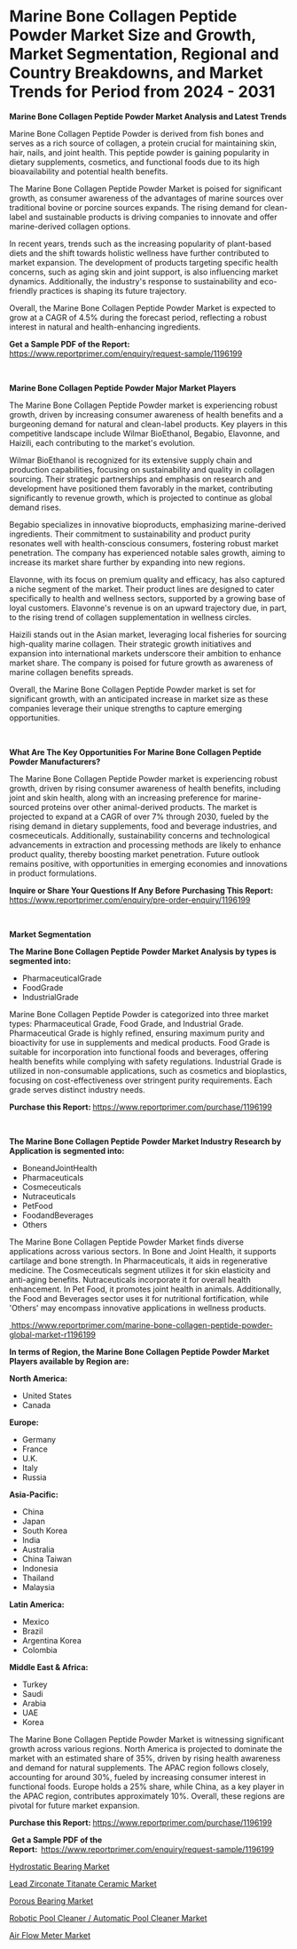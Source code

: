 <p><h1>Marine Bone Collagen Peptide Powder Market Size and Growth, Market Segmentation, Regional and Country Breakdowns, and Market Trends for Period from 2024 -  2031</h1></p><p><strong>Marine Bone Collagen Peptide Powder Market Analysis and Latest Trends</strong></p>
<p><p>Marine Bone Collagen Peptide Powder is derived from fish bones and serves as a rich source of collagen, a protein crucial for maintaining skin, hair, nails, and joint health. This peptide powder is gaining popularity in dietary supplements, cosmetics, and functional foods due to its high bioavailability and potential health benefits. </p><p>The Marine Bone Collagen Peptide Powder Market is poised for significant growth, as consumer awareness of the advantages of marine sources over traditional bovine or porcine sources expands. The rising demand for clean-label and sustainable products is driving companies to innovate and offer marine-derived collagen options. </p><p>In recent years, trends such as the increasing popularity of plant-based diets and the shift towards holistic wellness have further contributed to market expansion. The development of products targeting specific health concerns, such as aging skin and joint support, is also influencing market dynamics. Additionally, the industry's response to sustainability and eco-friendly practices is shaping its future trajectory. </p><p>Overall, the Marine Bone Collagen Peptide Powder Market is expected to grow at a CAGR of 4.5% during the forecast period, reflecting a robust interest in natural and health-enhancing ingredients.</p></p>
<p><strong>Get a Sample PDF of the Report:&nbsp;</strong> <a href="https://www.reportprimer.com/enquiry/request-sample/1196199">https://www.reportprimer.com/enquiry/request-sample/1196199</a></p>
<p>&nbsp;</p>
<p><strong>Marine Bone Collagen Peptide Powder Major Market Players</strong></p>
<p><p>The Marine Bone Collagen Peptide Powder market is experiencing robust growth, driven by increasing consumer awareness of health benefits and a burgeoning demand for natural and clean-label products. Key players in this competitive landscape include Wilmar BioEthanol, Begabio, Elavonne, and Haizili, each contributing to the market's evolution.</p><p>Wilmar BioEthanol is recognized for its extensive supply chain and production capabilities, focusing on sustainability and quality in collagen sourcing. Their strategic partnerships and emphasis on research and development have positioned them favorably in the market, contributing significantly to revenue growth, which is projected to continue as global demand rises.</p><p>Begabio specializes in innovative bioproducts, emphasizing marine-derived ingredients. Their commitment to sustainability and product purity resonates well with health-conscious consumers, fostering robust market penetration. The company has experienced notable sales growth, aiming to increase its market share further by expanding into new regions.</p><p>Elavonne, with its focus on premium quality and efficacy, has also captured a niche segment of the market. Their product lines are designed to cater specifically to health and wellness sectors, supported by a growing base of loyal customers. Elavonne's revenue is on an upward trajectory due, in part, to the rising trend of collagen supplementation in wellness circles.</p><p>Haizili stands out in the Asian market, leveraging local fisheries for sourcing high-quality marine collagen. Their strategic growth initiatives and expansion into international markets underscore their ambition to enhance market share. The company is poised for future growth as awareness of marine collagen benefits spreads.</p><p>Overall, the Marine Bone Collagen Peptide Powder market is set for significant growth, with an anticipated increase in market size as these companies leverage their unique strengths to capture emerging opportunities.</p></p>
<p>&nbsp;</p>
<p><strong>What Are The Key Opportunities For Marine Bone Collagen Peptide Powder Manufacturers?</strong></p>
<p><p>The Marine Bone Collagen Peptide Powder market is experiencing robust growth, driven by rising consumer awareness of health benefits, including joint and skin health, along with an increasing preference for marine-sourced proteins over other animal-derived products. The market is projected to expand at a CAGR of over 7% through 2030, fueled by the rising demand in dietary supplements, food and beverage industries, and cosmeceuticals. Additionally, sustainability concerns and technological advancements in extraction and processing methods are likely to enhance product quality, thereby boosting market penetration. Future outlook remains positive, with opportunities in emerging economies and innovations in product formulations.</p></p>
<p><strong>Inquire or Share Your Questions If Any Before Purchasing This Report:</strong> <a href="https://www.reportprimer.com/enquiry/pre-order-enquiry/1196199">https://www.reportprimer.com/enquiry/pre-order-enquiry/1196199</a></p>
<p>&nbsp;</p>
<p><strong>Market Segmentation</strong></p>
<p><strong>The Marine Bone Collagen Peptide Powder Market Analysis by types is segmented into:</strong></p>
<p><ul><li>PharmaceuticalGrade</li><li>FoodGrade</li><li>IndustrialGrade</li></ul></p>
<p><p>Marine Bone Collagen Peptide Powder is categorized into three market types: Pharmaceutical Grade, Food Grade, and Industrial Grade. Pharmaceutical Grade is highly refined, ensuring maximum purity and bioactivity for use in supplements and medical products. Food Grade is suitable for incorporation into functional foods and beverages, offering health benefits while complying with safety regulations. Industrial Grade is utilized in non-consumable applications, such as cosmetics and bioplastics, focusing on cost-effectiveness over stringent purity requirements. Each grade serves distinct industry needs.</p></p>
<p><strong>Purchase this Report:&nbsp;</strong><a href="https://www.reportprimer.com/purchase/1196199">https://www.reportprimer.com/purchase/1196199</a></p>
<p>&nbsp;</p>
<p><strong>The Marine Bone Collagen Peptide Powder Market Industry Research by Application is segmented into:</strong></p>
<p><ul><li>BoneandJointHealth</li><li>Pharmaceuticals</li><li>Cosmeceuticals</li><li>Nutraceuticals</li><li>PetFood</li><li>FoodandBeverages</li><li>Others</li></ul></p>
<p><p>The Marine Bone Collagen Peptide Powder Market finds diverse applications across various sectors. In Bone and Joint Health, it supports cartilage and bone strength. In Pharmaceuticals, it aids in regenerative medicine. The Cosmeceuticals segment utilizes it for skin elasticity and anti-aging benefits. Nutraceuticals incorporate it for overall health enhancement. In Pet Food, it promotes joint health in animals. Additionally, the Food and Beverages sector uses it for nutritional fortification, while 'Others' may encompass innovative applications in wellness products.</p></p>
<p><a href="https://www.reportprimer.com/marine-bone-collagen-peptide-powder-global-market-r1196199">&nbsp;https://www.reportprimer.com/marine-bone-collagen-peptide-powder-global-market-r1196199</a></p>
<p><strong>In terms of Region, the Marine Bone Collagen Peptide Powder Market Players available by Region are:</strong></p>
<p>
    <p> <strong> North America: </strong>
        <ul>
            <li>United States</li>
            <li>Canada</li>
        </ul>
        </p> 
    <p> <strong> Europe: </strong>
        <ul>
            <li>Germany</li>
            <li>France</li>
            <li>U.K.</li>
            <li>Italy</li>
            <li>Russia</li>
        </ul>
        </p> 
    <p> <strong> Asia-Pacific: </strong>
        <ul>
            <li>China</li>
            <li>Japan</li>
            <li>South Korea</li>
            <li>India</li>
            <li>Australia</li>
            <li>China Taiwan</li>
            <li>Indonesia</li>
            <li>Thailand</li>
            <li>Malaysia</li>
        </ul>
        </p> 
    <p> <strong> Latin America: </strong>
        <ul>
            <li>Mexico</li>
            <li>Brazil</li>
            <li>Argentina Korea</li>
            <li>Colombia</li>
        </ul>
        </p> 
    <p> <strong> Middle East & Africa: </strong>
        <ul>
            <li>Turkey</li>
            <li>Saudi</li>
            <li>Arabia</li>
            <li>UAE</li>
            <li>Korea</li>
        </ul>
    </p>
    </p>
<p><p>The Marine Bone Collagen Peptide Powder Market is witnessing significant growth across various regions. North America is projected to dominate the market with an estimated share of 35%, driven by rising health awareness and demand for natural supplements. The APAC region follows closely, accounting for around 30%, fueled by increasing consumer interest in functional foods. Europe holds a 25% share, while China, as a key player in the APAC region, contributes approximately 10%. Overall, these regions are pivotal for future market expansion.</p></p>
<p><strong>Purchase this Report: </strong><a href="https://www.reportprimer.com/purchase/1196199">https://www.reportprimer.com/purchase/1196199</a></p>
<p>&nbsp;<strong>Get a Sample PDF of the Report:&nbsp;&nbsp;</strong><a href="https://www.reportprimer.com/enquiry/request-sample/1196199">https://www.reportprimer.com/enquiry/request-sample/1196199</a></p>
<p><strong></strong></p>
<p><p><a href="https://www.linkedin.com/pulse/hydrostatic-bearing-market-emerging-trends-future-prospects-period-y0xkf">Hydrostatic Bearing Market</a></p><p><a href="https://medium.com/@sakibnet49_53869/lead-zirconate-titanate-ceramic-market-a-global-and-regional-analysis-2024-2031-003e2d7c34af">Lead Zirconate Titanate Ceramic Market</a></p><p><a href="https://www.linkedin.com/pulse/porous-bearing-market-emerging-trends-future-prospects-period-lofof">Porous Bearing Market</a></p><p><a href="https://medium.com/@bushi.lahore5/what-are-the-emerging-market-trends-of-robotic-pool-cleaner-automatic-pool-cleaner-market-58055be21e22">Robotic Pool Cleaner / Automatic Pool Cleaner Market</a></p><p><a href="https://issuu.com/reportprime-2/docs/air-flow-meter-market-size-2030.ppt_eaa21dfd6edaa1">Air Flow Meter Market</a></p></p>